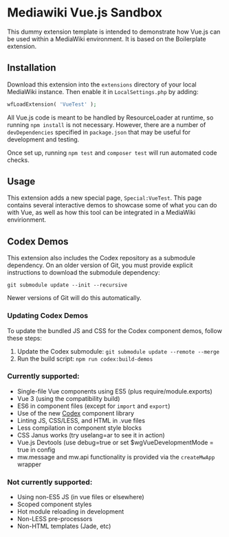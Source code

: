 # Mediawiki Vue.js Sandbox

This dummy extension template is intended to demonstrate how Vue.js can be
used within a MediaWiki environment. It is based on the Boilerplate
extension.

## Installation

Download this extension into the `extensions` directory of your local
MediaWiki instance. Then enable it in `LocalSettings.php` by adding:

```php
wfLoadExtension( 'VueTest' );
```

All Vue.js code is meant to be handled by ResourceLoader at runtime, so
running `npm install` is not necessary. However, there are a number of
`devDependencies` specified in `package.json` that may be useful for
development and testing.

Once set up, running `npm test` and `composer test` will run automated code checks.

## Usage

This extension adds a new special page, `Special:VueTest`. This page contains
several interactive demos to showcase some of what you can do with Vue, as well as
how this tool can be integrated in a MediaWiki envirionment.

## Codex Demos

This extension also includes the Codex repository as a submodule dependency.
On an older version of Git, you must provide explicit instructions to download
the submodule dependency:

```
git submodule update --init --recursive
```

Newer versions of Git will do this automatically.

### Updating Codex Demos

To update the bundled JS and CSS for the Codex component demos, follow these steps:

1. Update the Codex submodule: `git submodule update --remote --merge`
2. Run the build script: `npm run codex:build-demos`

### Currently supported:

* Single-file Vue components using ES5 (plus require/module.exports)
* Vue 3 (using the compatibility build)
* ES6 in component files (except for `import` and `export`)
* Use of the new [Codex](https://doc.wikimedia.org/codex/main/) component library
* Linting JS, CSS/LESS, and HTML in .vue files
* Less compilation in component style blocks
* CSS Janus works (try uselang=ar to see it in action)
* Vue.js Devtools (use debug=true or set $wgVueDevelopmentMode = true in config
* mw.message and mw.api functionality is provided via the `createMwApp` wrapper

### Not currently supported:

* Using non-ES5 JS (in vue files or elsewhere)
* Scoped component styles
* Hot module reloading in development
* Non-LESS pre-processors
* Non-HTML templates (Jade, etc)

[1]: https://vuejs.org/v2/guide/

